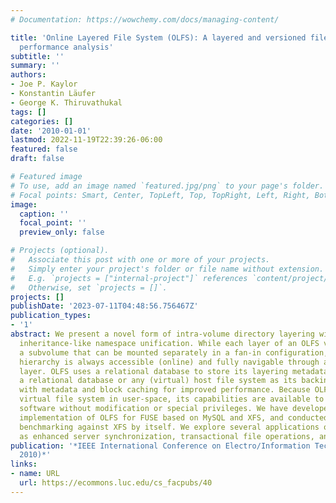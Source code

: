 ```yaml
---
# Documentation: https://wowchemy.com/docs/managing-content/

title: 'Online Layered File System (OLFS): A layered and versioned filesystem and
  performance analysis'
subtitle: ''
summary: ''
authors:
- Joe P. Kaylor
- Konstantin Läufer
- George K. Thiruvathukal
tags: []
categories: []
date: '2010-01-01'
lastmod: 2022-11-19T22:39:26-06:00
featured: false
draft: false

# Featured image
# To use, add an image named `featured.jpg/png` to your page's folder.
# Focal points: Smart, Center, TopLeft, Top, TopRight, Left, Right, BottomLeft, Bottom, BottomRight.
image:
  caption: ''
  focal_point: ''
  preview_only: false

# Projects (optional).
#   Associate this post with one or more of your projects.
#   Simply enter your project's folder or file name without extension.
#   E.g. `projects = ["internal-project"]` references `content/project/deep-learning/index.md`.
#   Otherwise, set `projects = []`.
projects: []
publishDate: '2023-07-11T04:48:56.756467Z'
publication_types:
- '1'
abstract: We present a novel form of intra-volume directory layering with hierarchical,
  inheritance-like namespace unification. While each layer of an OLFS volume constitutes
  a subvolume that can be mounted separately in a fan-in configuration, the entire
  hierarchy is always accessible (online) and fully navigable through any mounted
  layer. OLFS uses a relational database to store its layering metadata and either
  a relational database or any (virtual) host file system as its backing store, along
  with metadata and block caching for improved performance. Because OLFS runs as a
  virtual file system in user-space, its capabilities are available to all existing
  software without modification or special privileges. We have developed a reference
  implementation of OLFS for FUSE based on MySQL and XFS, and conducted performance
  benchmarking against XFS by itself. We explore several applications of OLFS, such
  as enhanced server synchronization, transactional file operations, and versioning.
publication: '*IEEE International Conference on Electro/Information Technology (EIT
  2010)*'
links:
- name: URL
  url: https://ecommons.luc.edu/cs_facpubs/40
---
```

